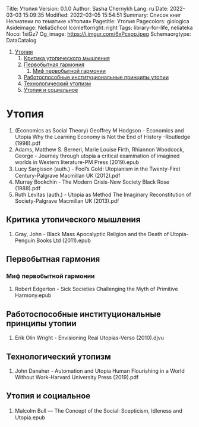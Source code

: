 Title: Утопия
Version: 0.1.0
Author: Sasha Chernykh
Lang: ru
Date: 2022-03-03 15:09:35
Modified: 2022-03-05 15:54:51
Summary: Список книг Нелиатеки по тематике «Утопия»
Pagetitle: Утопия
Pagecolors: giologica
Asideimage: NeliaSchool
Iconleftorright: right
Tags: library-for-life, neliateka
Noco: 1xiGz7
Og_image: https://i.imgur.com/6xPcxpp.jpeg
Schemaorgtype: DataCatalog

<!-- MarkdownTOC -->

1. [Утопия](#Утопия)
	1. [Критика утопического мышления](#Критика-утопического-мышления)
	1. [Первобытная гармония](#Первобытная-гармония)
		1. [Миф первобытной гармонии](#Миф-первобытной-гармонии)
	1. [Работоспособные институциональные принципы утопии](#Работоспособные-институциональные-принципы-утопии)
	1. [Технологический утопизм](#Технологический-утопизм)
	1. [Утопия и социальное](#Утопия-и-социальное)

<!-- /MarkdownTOC -->

<a id="Утопия"></a>
# Утопия

1. (Economics as Social Theory) Geoffrey M Hodgson - Economics and Utopia Why the Learning Economy is Not the End of History -Routledge (1998).pdf
1. Adams, Matthew S. Berneri, Marie Louise Firth, Rhiannon Woodcock, George - Journey through utopia a critical examination of imagined worlds in Western literature-PM Press (2019).epub
1. Lucy Sargisson (auth.) - Fool’s Gold꞉ Utopianism in the Twenty-First Century-Palgrave Macmillan UK (2012).pdf
1. Murray Bookchin - The Modern Crisis-New Society Black Rose (1988).pdf
1. Ruth Levitas (auth.) - Utopia as Method The Imaginary Reconstitution of Society-Palgrave Macmillan UK (2013).pdf

<a id="Критика-утопического-мышления"></a>
## Критика утопического мышления

1. Gray, John - Black Mass Apocalyptic Religion and the Death of Utopia-Penguin Books Ltd (2011).epub

<a id="Первобытная-гармония"></a>
## Первобытная гармония

<a id="Миф-первобытной-гармонии"></a>
### Миф первобытной гармонии

1. Robert Edgerton - Sick Societies Challenging the Myth of Primitive Harmony.epub

<a id="Работоспособные-институциональные-принципы-утопии"></a>
## Работоспособные институциональные принципы утопии

1. Erik Olin Wright - Envisioning Real Utopias-Verso (2010).djvu

<a id="Технологический-утопизм"></a>
## Технологический утопизм

1. John Danaher - Automation and Utopia Human Flourishing in a World Without Work-Harvard University Press (2019).pdf

<a id="Утопия-и-социальное"></a>
## Утопия и социальное

1. Malcolm Bull — The Concept of the Social꞉ Scepticism, Idleness and Utopia.epub
